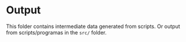 # Output

This folder contains intermediate data generated from scripts.
Or output from scripts/programas in the `src/` folder.
